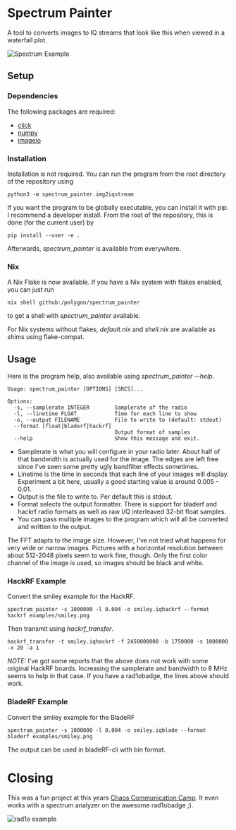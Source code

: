 # Spectrum Painter

A tool to converts images to IQ streams that look like this when viewed in a waterfall plot.

![Spectrum Example](doc/smiley.jpg)

## Setup

### Dependencies

The following packages are required:

 * [click](http://click.pocoo.org)
 * [numpy](http://www.numpy.org/)
 * [imageio](https://github.com/imageio/imageio)
 
### Installation

Installation is not required. You can run the program from the root directory of the repository using

```
python3 -m spectrum_painter.img2iqstream
```

If you want the program to be globally executable, you can install it with pip. I recommend a developer install. From the root of the repository, this is done (for the current user) by

```
pip install --user -e .
```

Afterwards, _spectrum\_painter_ is available from everywhere.

### Nix

A Nix Flake is now available. If you have a Nix system with flakes enabled, you can just run

```
nix shell github:/polygon/spectrum_painter
```

to get a shell with _spectrum\_painter_ available.

For Nix systems without flakes, _default.nix_ and _shell.nix_ are available as shims using flake-compat.

## Usage

Here is the program help, also available using _spectrum\_painter --help_.

```
Usage: spectrum_painter [OPTIONS] [SRCS]...

Options:
  -s, --samplerate INTEGER        Samplerate of the radio
  -l, --linetime FLOAT            Time for each line to show
  -o, --output FILENAME           File to write to (default: stdout)
  --format [float|bladerf|hackrf]
                                  Output format of samples
  --help                          Show this message and exit.
```

 * Samplerate is what you will configure in your radio later. About half of that bandwidth is actually used for the image. The edges are left free since I've seen some pretty ugly bandfilter effects sometimes.
 * Linetime is the time in seconds that each line of your images will display. Experiment a bit here, usually a good starting value is around 0.005 - 0.01.
 * Output is the file to write to. Per default this is stdout.
 * Format selects the output formatter. There is support for bladerf and hackrf radio formats as well as raw I/Q interleaved 32-bit float samples.
 * You can pass multiple images to the program which will all be converted and written to the output.

The FFT adapts to the image size. However, I've not tried what happens for very wide or narrow images. Pictures with a horizontal resolution between about 512-2048 pixels seem to work fine, though. Only the first color channel of the image is used, so images should be black and white. 

### HackRF Example

Convert the smiley example for the HackRF.

```
spectrum_painter -s 1000000 -l 0.004 -o smiley.iqhackrf --format hackrf examples/smiley.png
```

Then transmit using _hackrf_transfer_.

```
hackrf_transfer -t smiley.iqhackrf -f 2450000000 -b 1750000 -s 1000000 -x 20 -a 1
```

*NOTE:* I've got some reports that the above does not work with some original HackRF boards. Increasing the samplerate and bandwidth to 8 MHz seems to help in that case. If you have a rad1obadge, the lines above should work.

### BladeRF Example

Convert the smiley example for the BladeRF

```
spectrum_painter -s 1000000 -l 0.004 -o smiley.iqblade --format bladerf examples/smiley.png
```

The output can be used in bladeRF-cli with bin format.

# Closing

This was a fun project at this years [Chaos Communication Camp](https://events.ccc.de/camp/2015/wiki/Main_Page). It even works with a spectrum analyzer on the awesome rad1obadge ;).

![rad1o example](doc/rad1o.jpg)
